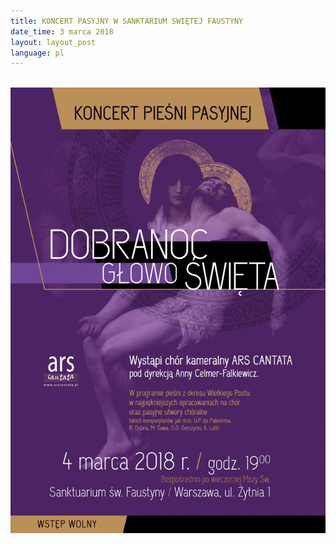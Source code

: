 ```yaml
---
title: KONCERT PASYJNY W SANKTARIUM SWIĘTEJ FAUSTYNY
date_time: 3 marca 2018
layout: layout_post
language: pl
---
```

<br>
<img src="/img/posters/Pasyjny_Faustyna_A3_2.jpg" alt="Pasyjny_Faustyna">
<br>
<br>



